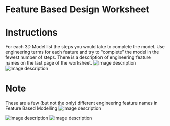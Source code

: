 
   # Feature Based Design Worksheet 

# Instructions
For each 3D Model list the steps you would take to complete the model. Use engineering terms for each feature and try to “complete” the model in the fewest number of steps. There is a description of engineering feature names on the last page of the worksheet.
  ![Image description](https://github.com/BotDevLLC/BotDevCurriculum/blob/master/Pictures/pic%2025-page-001.jpg)
    ![Image description](https://github.com/BotDevLLC/BotDevCurriculum/blob/master/Pictures/pic%2025-page-002.jpg)
  # Note
  These are a few (but not the only) different engineering feature names in Feature Based Modelling 
      ![Image description](https://github.com/BotDevLLC/BotDevCurriculum/blob/master/Pictures/pic%2022.jpg)
      
   ![Image description](https://github.com/BotDevLLC/BotDevCurriculum/blob/master/Pictures/pic%2023.jpg)
         ![Image description](https://github.com/BotDevLLC/BotDevCurriculum/blob/master/Pictures/pic%2024.jpg)

 


